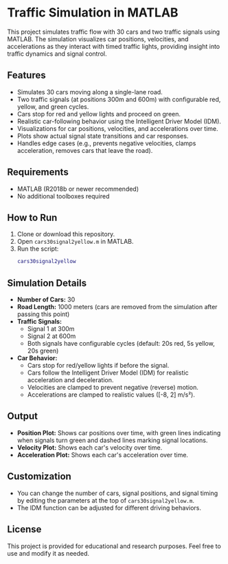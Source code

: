# Traffic Simulation in MATLAB

This project simulates traffic flow with 30 cars and two traffic signals using MATLAB. The simulation visualizes car positions, velocities, and accelerations as they interact with timed traffic lights, providing insight into traffic dynamics and signal control.

## Features

- Simulates 30 cars moving along a single-lane road.
- Two traffic signals (at positions 300m and 600m) with configurable red, yellow, and green cycles.
- Cars stop for red and yellow lights and proceed on green.
- Realistic car-following behavior using the Intelligent Driver Model (IDM).
- Visualizations for car positions, velocities, and accelerations over time.
- Plots show actual signal state transitions and car responses.
- Handles edge cases (e.g., prevents negative velocities, clamps acceleration, removes cars that leave the road).

## Requirements

- MATLAB (R2018b or newer recommended)
- No additional toolboxes required

## How to Run

1. Clone or download this repository.
2. Open `cars30signal2yellow.m` in MATLAB.
3. Run the script:
   ```matlab
   cars30signal2yellow
   ```

## Simulation Details

- **Number of Cars:** 30
- **Road Length:** 1000 meters (cars are removed from the simulation after passing this point)
- **Traffic Signals:**
  - Signal 1 at 300m
  - Signal 2 at 600m
  - Both signals have configurable cycles (default: 20s red, 5s yellow, 20s green)
- **Car Behavior:**
  - Cars stop for red/yellow lights if before the signal.
  - Cars follow the Intelligent Driver Model (IDM) for realistic acceleration and deceleration.
  - Velocities are clamped to prevent negative (reverse) motion.
  - Accelerations are clamped to realistic values ([-8, 2] m/s²).

## Output

- **Position Plot:** Shows car positions over time, with green lines indicating when signals turn green and dashed lines marking signal locations.
- **Velocity Plot:** Shows each car's velocity over time.
- **Acceleration Plot:** Shows each car's acceleration over time.

## Customization

- You can change the number of cars, signal positions, and signal timing by editing the parameters at the top of `cars30signal2yellow.m`.
- The IDM function can be adjusted for different driving behaviors.

## License

This project is provided for educational and research purposes. Feel free to use and modify it as needed.
